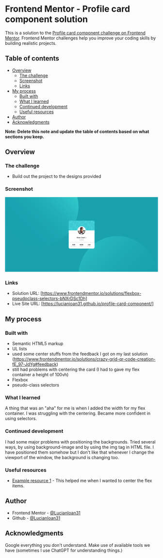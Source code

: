 # Frontend Mentor - Profile card component solution

This is a solution to the [Profile card component challenge on Frontend Mentor](https://www.frontendmentor.io/challenges/profile-card-component-cfArpWshJ). Frontend Mentor challenges help you improve your coding skills by building realistic projects. 

## Table of contents

- [Overview](#overview)
  - [The challenge](#the-challenge)
  - [Screenshot](#screenshot)
  - [Links](#links)
- [My process](#my-process)
  - [Built with](#built-with)
  - [What I learned](#what-i-learned)
  - [Continued development](#continued-development)
  - [Useful resources](#useful-resources)
- [Author](#author)
- [Acknowledgments](#acknowledgments)

**Note: Delete this note and update the table of contents based on what sections you keep.**

## Overview

### The challenge

- Build out the project to the designs provided

### Screenshot

![](./screenshot.png)



### Links

- Solution URL: [https://www.frontendmentor.io/solutions/flexbox-pseudoclass-selectors-bNXrDSc1Dh]
- Live Site URL: [https://lucianioan31.github.io/profile-card-component/]

## My process

### Built with

- Semantic HTML5 markup
- UL lists 
- used some center stuffs from the feedback I got on my last solution (https://www.frontendmentor.io/solutions/crazy-grid-qr-code-creation-fE_97-JdYg#feedback)
- still had problems with centering the card (I had to gave my flex container a height of 100vh)
- Flexbox
- pseudo-class selectors

### What I learned

A thing that was an "aha" for me is when I added the width for my flex container. I was struggling with the centering. 
Became more confident in using selectors. 


### Continued development

I had some major problems with positioning the backgrounds. Tried several ways, by using background-image and by using the img tag in HTML file. I have positioned them somehow but I don't like that whenever I change the viewport of the window, the background is changing too. 


### Useful resources

- [Example resource 1]((https://www.frontendmentor.io/solutions/crazy-grid-qr-code-creation-fE_97-JdYg#feedback)) - This helped me when I wanted to center the flex items. 


## Author
- Frontend Mentor - [@LucianIoan31](https://www.frontendmentor.io/profile/LucianIoan31)
- Github - [@LucianIoan31](https://github.com/LucianIoan31)

## Acknowledgments

Google everything you don't understand. Make use of available tools we have (sometimes I use ChatGPT for understanding things.)


